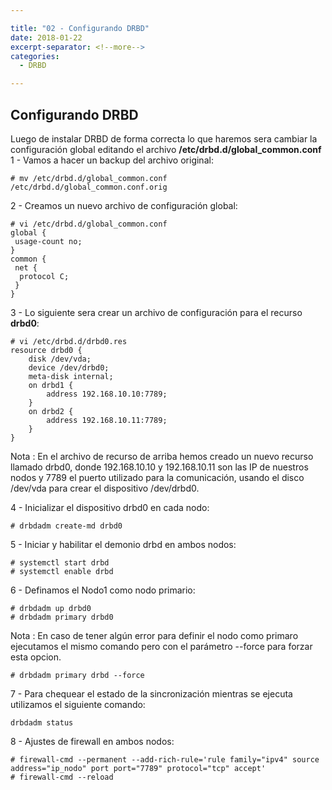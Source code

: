 ```yaml
---

title: "02 - Configurando DRBD"
date: 2018-01-22
excerpt-separator: <!--more-->
categories:
  - DRBD

---
```



## Configurando DRBD
Luego de instalar DRBD de forma correcta lo que haremos sera cambiar la configuración global editando el archivo **/etc/drbd.d/global_common.conf**  
1 - Vamos a hacer un backup del archivo original:
```
# mv /etc/drbd.d/global_common.conf /etc/drbd.d/global_common.conf.orig
```  
  
2 - Creamos un nuevo archivo de configuración global:
```
# vi /etc/drbd.d/global_common.conf  
global {
 usage-count no;
}
common {
 net {
  protocol C;
 }
}
```  
  
3 - Lo siguiente sera crear un archivo de configuración para el recurso **drbd0**:
```
# vi /etc/drbd.d/drbd0.res  
resource drbd0 {
	disk /dev/vda;
	device /dev/drbd0;
	meta-disk internal;
	on drbd1 {
		address 192.168.10.10:7789;
	}
	on drbd2 {
		address 192.168.10.11:7789;
	}
}
```  
Nota
: En el archivo de recurso de arriba hemos creado un nuevo recurso llamado drbd0, donde 192.168.10.10 y 192.168.10.11 son las IP de nuestros nodos y 7789 el puerto utilizado para la comunicación, usando el disco /dev/vda para crear el dispositivo /dev/drbd0.  
  
4 - Inicializar el dispositivo drbd0 en cada nodo:
```
# drbdadm create-md drbd0
```  
  
5 - Iniciar y habilitar el demonio drbd en ambos nodos:
```
# systemctl start drbd
# systemctl enable drbd
```  
  
6 - Definamos el Nodo1 como nodo primario:
```
# drbdadm up drbd0
# drbdadm primary drbd0
```  
Nota
: En caso de tener algún error para definir el nodo como primaro ejecutamos el mismo comando pero con el parámetro --force para forzar esta opcion.  
```
# drbdadm primary drbd --force
```  
  
7 - Para chequear el estado de la sincronización mientras se ejecuta utilizamos el siguiente comando:
```
drbdadm status
```  
  
8 - Ajustes de firewall en ambos nodos:
```
# firewall-cmd --permanent --add-rich-rule='rule family="ipv4" source address="ip_nodo" port port="7789" protocol="tcp" accept'
# firewall-cmd --reload
```  
  
